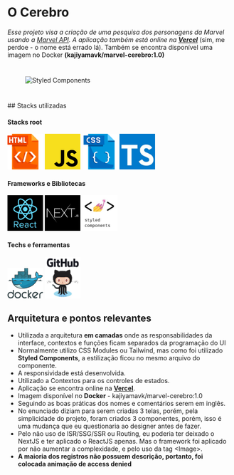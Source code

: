 # O Cerebro

_Esse projeto visa a criação de uma pesquisa dos personagens da Marvel usando a [Marvel API](developer.marvel.com). A aplicação também está online na **[Vercel](marvel-cebro.vercel.app)**_ (sim, me perdoe - o nome está errado lá). Também se encontra disponível uma imagem no Docker **(kajiyamavk/marvel-cerebro:1.0)**

<div style='display:flex; align-items:center; justify-content:center; margin:40px'>
<img src='https://logodownload.org/wp-content/uploads/2017/05/marvel-logo-4.png' style='width:500px; ' alt='Styled Components'>
</div>
## Stacks utilizadas

<div>

#### Stacks root

<img src='/public/Stacks/html.png' style='width:80px' alt='html'>
<img src='/public/Stacks/javascript.jpg' style='width:80px' alt='javascript'>
<img src='/public/Stacks/css.png' style='width:80px' alt='css'>
<img src='/public/Stacks/typescript.jpg' style='width:80px' alt='css'>
</div>

#### Frameworks e Bibliotecas

<div>
<img src='/public/Stacks/react.jpg' style='width:80px' alt='ReactJS'>
<img src='/public/Stacks/nextjs.jpg' style='width:80px' alt='Styled Components'>
<img src='/public/Stacks/styledComponents.jpg' style='width:80px' alt='Styled Components'>

</div>

#### Techs e ferramentas

<div>
<img src='/public/Stacks/docker.png' style='width:80px' alt='Docker'>
<img src='/public/Stacks/github.jpg' style='width:80px' alt='Github'>

</div>

## Arquitetura e pontos relevantes

- Utilizada a arquitetura **em camadas** onde as responsabilidades da interface, contextos e funções ficam separados da programação do UI
- Normalmente utilizo CSS Modules ou Tailwind, mas como foi utilizado **Styled Components**, a estilização ficou no mesmo arquivo do componente.
- A responsividade está desenvolvida.
- Utilizado a Contextos para os controles de estados.
- Aplicação se encontra online na **[Vercel](marvel-cebro.vercel.app)**.
- Imagem disponível no **Docker** - kajiyamavk/marvel-cerebro:1.0
- Seguindo as boas práticas dos nomes e comentários serem em inglês.
- No enunciado diziam para serem criadas 3 telas, porém, pela simplicidade do projeto, foram criados 3 componentes, porém, isso é uma mudança que eu questionaria ao designer antes de fazer.
- Pelo não uso de ISR/SSG/SSR ou Routing, eu poderia ter deixado o NextJS e ter aplicado o ReactJS apenas. Mas o framework foi aplicado por não aumentar a complexidade, e pelo uso da tag &lt;Image&gt;.
- **A maioria dos registros não possuem descrição, portanto, foi colocada animação de access denied**
